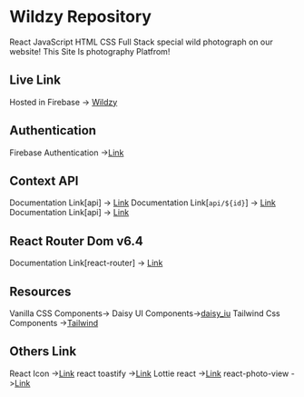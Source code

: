 # Wildzy Repository
 React JavaScript HTML CSS Full Stack special wild photograph on our website!
This Site Is photography Platfrom!

## Live Link
Hosted in Firebase -> [Wildzy](assignment11-client-3d043.firebaseapp.com)

## Authentication 
Firebase Authentication ->[Link](https://firebase.google.com/?gclid=CIKapKmQn_sCFU_J1AodQE4NGQ&gclsrc=ds) 

## Context API
Documentation Link[api] -> [Link](https://service-project-server-bappysheikh1.vercel.app/services)
Documentation Link[`api/${id}`] -> [Link](`https://service-project-server-bappysheikh1.vercel.app//services/${params.id}`)
Documentation Link[api] -> [Link](https://service-project-server-bappysheikh1.vercel.app/pictures)

## React Router Dom v6.4 
Documentation Link[react-router] -> [Link](https://reactrouter.com/en/main/start/overview)

## Resources 
Vanilla CSS Components->
Daisy UI Components->[daisy_iu](https://daisyui.com/)
Tailwind Css Components ->[Tailwind](https://tailwindcss.com/)

## Others Link
React Icon ->[Link](https://react-icons.github.io/react-icons/)
react toastify ->[Link](https://www.npmjs.com/package/react-toastify)
Lottie react ->[Link](https://www.npmjs.com/package/lottie-react)
react-photo-view ->[Link](https://www.npmjs.com/package/react-photo-view)
